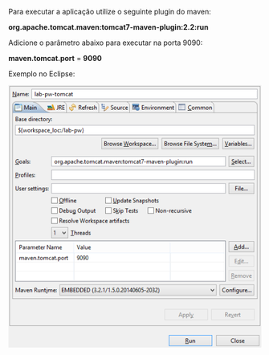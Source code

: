 Para executar a aplicação utilize o seguinte plugin do maven:

**org.apache.tomcat.maven:tomcat7-maven-plugin:2.2:run**

Adicione o parâmetro abaixo para executar na porta 9090:

**maven.tomcat.port** = **9090**

Exemplo no Eclipse:

![Alt text](src/site/img/configuracao-execucao-maven-tomcat.png)
